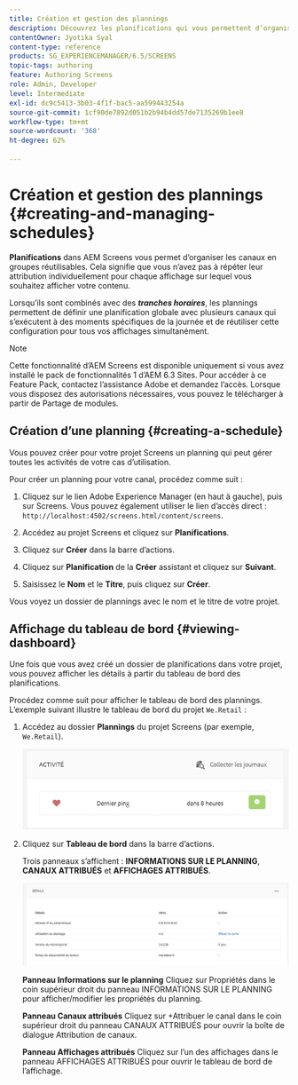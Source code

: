 ```yaml
---
title: Création et gestion des plannings
description: Découvrez les planifications qui vous permettent d’organiser les canaux en groupes réutilisables, de sorte que vous n’ayez pas à répéter leur attribution individuellement.
contentOwner: Jyotika Syal
content-type: reference
products: SG_EXPERIENCEMANAGER/6.5/SCREENS
topic-tags: authoring
feature: Authoring Screens
role: Admin, Developer
level: Intermediate
exl-id: dc9c5413-3b03-4f1f-bac5-aa599443254a
source-git-commit: 1cf90de7892d051b2b94b4dd57de7135269b1ee8
workflow-type: tm+mt
source-wordcount: '368'
ht-degree: 62%

---
```


# Création et gestion des plannings {#creating-and-managing-schedules}

**Planifications** dans AEM Screens vous permet d’organiser les canaux en groupes réutilisables. Cela signifie que vous n’avez pas à répéter leur attribution individuellement pour chaque affichage sur lequel vous souhaitez afficher votre contenu.

Lorsqu’ils sont combinés avec des ***tranches horaires***, les plannings permettent de définir une planification globale avec plusieurs canaux qui s’exécutent à des moments spécifiques de la journée et de réutiliser cette configuration pour tous vos affichages simultanément.

>[!NOTE]
>
>Cette fonctionnalité d’AEM Screens est disponible uniquement si vous avez installé le pack de fonctionnalités 1 d’AEM 6.3 Sites. Pour accéder à ce Feature Pack, contactez l’assistance Adobe et demandez l’accès. Lorsque vous disposez des autorisations nécessaires, vous pouvez le télécharger à partir de Partage de modules.

## Création d’une planning {#creating-a-schedule}

Vous pouvez créer pour votre projet Screens un planning qui peut gérer toutes les activités de votre cas d’utilisation.

Pour créer un planning pour votre canal, procédez comme suit :

1. Cliquez sur le lien Adobe Experience Manager (en haut à gauche), puis sur Screens. Vous pouvez également utiliser le lien d’accès direct : `http://localhost:4502/screens.html/content/screens`.
1. Accédez au projet Screens et cliquez sur **Planifications**.
1. Cliquez sur **Créer** dans la barre d’actions.
1. Cliquez sur **Planification** de la **Créer** assistant et cliquez sur **Suivant**.

1. Saisissez le **Nom** et le **Titre**, puis cliquez sur **Créer**.

Vous voyez un dossier de plannings avec le nom et le titre de votre projet.


## Affichage du tableau de bord {#viewing-dashboard}

Une fois que vous avez créé un dossier de planifications dans votre projet, vous pouvez afficher les détails à partir du tableau de bord des planifications.

Procédez comme suit pour afficher le tableau de bord des plannings. L’exemple suivant illustre le tableau de bord du projet `We.Retail` :

1. Accédez au dossier **Plannings** du projet Screens (par exemple, `We.Retail`).

   ![chlimage_1](assets/chlimage_1.png)

1. Cliquez sur **Tableau de bord** dans la barre d’actions.

   Trois panneaux s’affichent : **INFORMATIONS SUR LE PLANNING**, **CANAUX ATTRIBUÉS** et **AFFICHAGES ATTRIBUÉS**.

   ![chlimage_1-1](assets/chlimage_1-1.png)

   **Panneau Informations sur le planning** Cliquez sur Propriétés dans le coin supérieur droit du panneau INFORMATIONS SUR LE PLANNING pour afficher/modifier les propriétés du planning.

   **Panneau Canaux attribués** Cliquez sur +Attribuer le canal dans le coin supérieur droit du panneau CANAUX ATTRIBUÉS pour ouvrir la boîte de dialogue Attribution de canaux.

   **Panneau Affichages attribués** Cliquez sur l’un des affichages dans le panneau AFFICHAGES ATTRIBUÉS pour ouvrir le tableau de bord de l’affichage.
